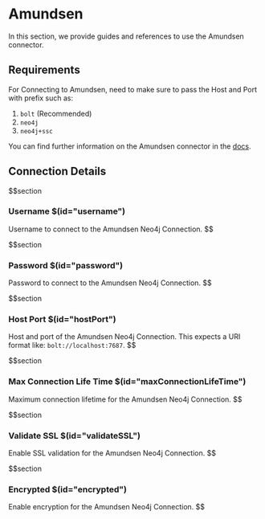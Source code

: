 # Amundsen

In this section, we provide guides and references to use the Amundsen connector.

## Requirements

For Connecting to Amundsen, need to make sure to pass the Host and Port with prefix such as:
1. `bolt` (Recommended)
2. `neo4j`
3. `neo4j+ssc`

You can find further information on the Amundsen connector in the <a href="https://docs.open-metadata.org/connectors/metadata/amundsen" target="_blank">docs</a>.

## Connection Details

$$section
### Username $(id="username")

Username to connect to the Amundsen Neo4j Connection.
$$

$$section
### Password $(id="password")

Password to connect to the Amundsen Neo4j Connection.
$$

$$section
### Host Port $(id="hostPort")

Host and port of the Amundsen Neo4j Connection. This expects a URI format like: `bolt://localhost:7687`.
$$

$$section
### Max Connection Life Time $(id="maxConnectionLifeTime")

Maximum connection lifetime for the Amundsen Neo4j Connection.
$$

$$section
### Validate SSL $(id="validateSSL")

Enable SSL validation for the Amundsen Neo4j Connection.
$$

$$section
### Encrypted $(id="encrypted")

Enable encryption for the Amundsen Neo4j Connection.
$$
